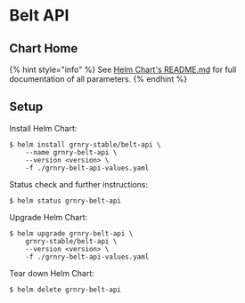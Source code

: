 # Belt API

## Chart Home

{% hint style="info" %}
See [Helm Chart's README.md](https://github.com/syncier/grnry-belt-api/tree/master/helm) for full documentation of all parameters.
{% endhint %}

## Setup

Install Helm Chart:

```
$ helm install grnry-stable/belt-api \
    --name grnry-belt-api \
    --version <version> \
    -f ./grnry-belt-api-values.yaml
```

Status check and further instructions:

```text
$ helm status grnry-belt-api
```

Upgrade Helm Chart: 

```text
$ helm upgrade grnry-belt-api \
    grnry-stable/belt-api \
    --version <version> \
    -f ./grnry-belt-api-values.yaml
```

Tear down Helm Chart:

```text
$ helm delete grnry-belt-api
```

